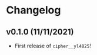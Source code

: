 # Changelog

<!--next-version-placeholder-->

## v0.1.0 (11/11/2021)

- First release of `cipher__yl4825`!